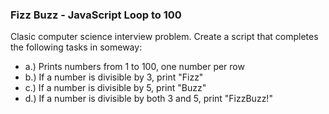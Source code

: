 ### Fizz Buzz - JavaScript Loop to 100

Clasic computer science interview problem.
Create a script that completes the following tasks in someway:
* a.) Prints numbers from 1 to 100, one number per row
* b.) If a number is divisible by 3, print "Fizz"
* c.) If a number is divisible by 5, print "Buzz"
* d.) If a number is divisible by both 3 and 5, print "FizzBuzz!"

